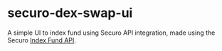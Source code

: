 # securo-dex-swap-ui

A simple UI to index fund using Securo API integration, made using the Securo [Index Fund API](https://securo.readme.io/reference/index-funds-overview).
